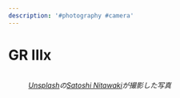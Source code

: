 ```yaml
---
description: '#photography #camera'
---
```


# GR IIIx

<figure><img src="../.gitbook/assets/image (2).png" alt=""><figcaption><p><a href="https://unsplash.com/ja/%E5%86%99%E7%9C%9F/%E5%A4%9C%E3%83%93%E3%83%AB%E3%81%AE%E5%91%A8%E3%82%8A%E3%81%AB%E7%AB%8B%E3%81%A4%E4%BA%BA%E3%81%A0%E3%81%8B%E3%82%8A-A24pQbk7wl8?utm_content=creditCopyText&#x26;utm_medium=referral&#x26;utm_source=unsplash"><em>Unsplash</em></a><em>の</em><a href="https://unsplash.com/ja/@sa_nitawaki?utm_content=creditCopyText&#x26;utm_medium=referral&#x26;utm_source=unsplash"><em>Satoshi Nitawaki</em></a><em>が撮影した写真</em></p></figcaption></figure>

